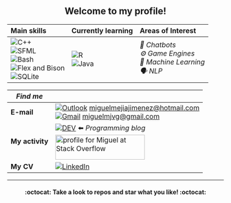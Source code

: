 <h2 align="center">Welcome to my profile!</h2>

| Main skills                                                  | Currently learning                                           | Areas of Interest |
| :------------------------------------------------------------- | :------------------------------------------------------------- | :------------------ |
| ![C++](https://img.shields.io/badge/C++-blue?logo=c%2B%2B&logoColor=white&style=flat-square)<br> ![SFML](https://img.shields.io/badge/-SFML-green?style=flat-square)<br> ![Bash](https://img.shields.io/badge/-Bash-purple?style=flat-square&logo=GNU+bash&logoColor=white)<br>![Flex and Bison](https://img.shields.io/badge/-Flex%20%26%20Bison-darkgrey?style=flat-square&logo=GNU&logoColor=white)<br> ![SQLite](https://img.shields.io/badge/SQLite-gray?logo=sqlite&logoColor=white&style=flat-square) | ![R](https://img.shields.io/badge/-R-brown?style=flat-square&logo=R&logoColor=white)<br>![Java](https://img.shields.io/badge/-Java-orange?style=flat-square&logo=Java&logoColor=white) | <i>:robot: Chatbots <br>:gear: Game Engines <br>:brain: Machine Learning <br> :speaking_head: NLP</i> |

| _Find me_       |                                                              |
| --------------- | ------------------------------------------------------------ |
| **E-mail**      | [![Outlook](https://img.shields.io/badge/-Outlook-blue?&style=flat-square&logo=microsoft%20outlook&logoColor=white)](mailto:miguelmejiajimenez@hotmail.com) miguelmejiajimenez@hotmail.com <br>[![Gmail](https://img.shields.io/badge/-Gmail-red?&style=flat-square&logo=gmail&logoColor=white)](mailto:miguelmjvg@gmail.com) miguelmjvg@gmail.com |
| **My activity** | [![DEV](https://img.shields.io/badge/-DEV-black?&style=flat-square&logo=dev.to&logoColor=white)](https://dev.to/miguelmj) :arrow_left: _Programming blog_​  <br /><a href="https://stackoverflow.com/users/8757033/miguel"><img src="https://stackoverflow.com/users/flair/8757033.png" width="208" height="58" alt="profile for Miguel at Stack Overflow" title="profile for Miguel at Stack Overflow"></a> |
| **My CV**       | [![LinkedIn](https://img.shields.io/badge/-LinkedIn-blue?style=flat-square&logo=linkedin&logoColor=white)](https://www.linkedin.com/in/miguel-mej%C3%ADa-jim%C3%A9nez/?locale=en_US) |

<!--
[![Youtube](https://img.shields.io/badge/-YouTube-red?style=flat-square&logo=youtube&logColor=red)](https://www.youtube.com/channel/UCUT1z5Tf6y68_nRvRGCaq-g)
[![Stack Overflow](https://img.shields.io/badge/-Stack_Overflow-gray?&style=flat-square&logo=stack%20overflow&logoColor=orange)](https://stackoverflow.com/users/8757033/miguel?tab=profile) 
-->

***
<h4 align="center">:octocat: Take a look to repos and star what you like! :octocat:</h4>

<!--
<img src="https://img.shields.io/github/followers/MiguelMJ?label=Follow&style=social">
![My GitHub stats](https://github-readme-stats.vercel.app/api?username=MiguelMJ&show_icons=true&theme=tokyonight)
[![Top Langs](https://github-readme-stats.vercel.app/api/top-langs/?username=MiguelMJ&layout=compact)](https://github.com/MiguelMJ/github-readme-stats)
-->